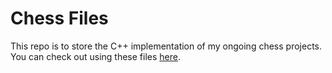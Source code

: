 # Chess Files
This repo is to store the C++ implementation of my ongoing chess projects. You can check out using these files [here](https://github.com/vincentarcuri/terminal-chess/tree/CPP-Minimax).
